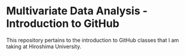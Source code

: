 # Multivariate Data Analysis - Introduction to GitHub

This repository pertains to the introduction to GitHub classes that I am taking at Hiroshima University. 